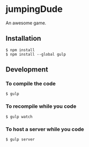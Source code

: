 # jumpingDude #

An awesome game.

## Installation ##

	$ npm install
	$ npm install --global gulp

## Development ##

### To compile the code ###

	$ gulp

### To recompile while you code ###

	$ gulp watch

### To host a server while you code ###

	$ gulp server
